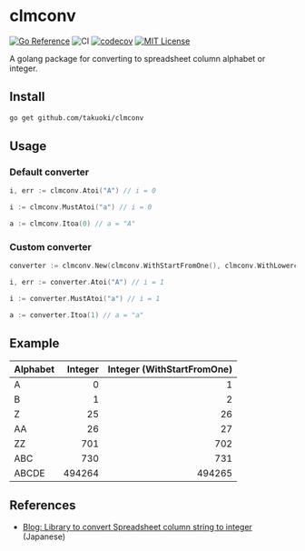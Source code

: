 # clmconv

[![Go Reference](https://pkg.go.dev/badge/github.com/takuoki/clmconv.svg)](https://pkg.go.dev/github.com/takuoki/clmconv)
![CI](https://github.com/takuoki/clmconv/actions/workflows/auto-test.yml/badge.svg)
[![codecov](https://codecov.io/gh/takuoki/clmconv/branch/main/graph/badge.svg?token=wiEHcO5AML)](https://codecov.io/gh/takuoki/clmconv)
[![MIT License](http://img.shields.io/badge/license-MIT-blue.svg?style=flat)](LICENSE)

A golang package for converting to spreadsheet column alphabet or integer.

## Install

```bash
go get github.com/takuoki/clmconv
```

## Usage

### Default converter

```go
i, err := clmconv.Atoi("A") // i = 0
```

```go
i := clmconv.MustAtoi("a") // i = 0
```

```go
a := clmconv.Itoa(0) // a = "A"
```

### Custom converter

```go
converter := clmconv.New(clmconv.WithStartFromOne(), clmconv.WithLowercase())
```

```go
i, err := converter.Atoi("A") // i = 1
```

```go
i := converter.MustAtoi("a") // i = 1
```

```go
a := converter.Itoa(1) // a = "a"
```

## Example

| Alphabet | Integer | Integer (WithStartFromOne) |
| :------- | ------: | -------------------------: |
| A        |       0 |                          1 |
| B        |       1 |                          2 |
| Z        |      25 |                         26 |
| AA       |      26 |                         27 |
| ZZ       |     701 |                        702 |
| ABC      |     730 |                        731 |
| ABCDE    |  494264 |                     494265 |

## References

- [Blog: Library to convert Spreadsheet column string to integer](https://medium.com/veltra-engineering/library-to-convert-spreadsheet-column-string-to-integer-72a6562c5f5c) (Japanese)
